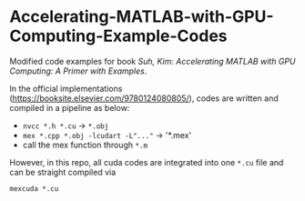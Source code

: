 # Accelerating-MATLAB-with-GPU-Computing-Example-Codes
Modified code examples for book *Suh, Kim: Accelerating MATLAB with GPU Computing: A Primer with Examples*.

In the official implementations (https://booksite.elsevier.com/9780124080805/), codes are written and compiled in a pipeline as below:
- `nvcc *.h *.cu` -> `*.obj`
- `mex *.cpp *.obj -lcudart -L"..."` -> '*.mex'
- call the mex function through `*.m`

However, in this repo, all cuda codes are integrated into one `*.cu` file and can be straight compiled via
```
mexcuda *.cu
```
